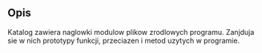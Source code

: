 ## Opis
Katalog zawiera naglowki modulow plikow zrodlowych programu. Zanjduja sie w nich prototypy funkcji, przeciazen i metod uzytych w programie. 